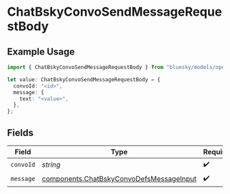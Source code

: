 # ChatBskyConvoSendMessageRequestBody

## Example Usage

```typescript
import { ChatBskyConvoSendMessageRequestBody } from "bluesky/models/operations";

let value: ChatBskyConvoSendMessageRequestBody = {
  convoId: "<id>",
  message: {
    text: "<value>",
  },
};
```

## Fields

| Field                                                                                                | Type                                                                                                 | Required                                                                                             | Description                                                                                          |
| ---------------------------------------------------------------------------------------------------- | ---------------------------------------------------------------------------------------------------- | ---------------------------------------------------------------------------------------------------- | ---------------------------------------------------------------------------------------------------- |
| `convoId`                                                                                            | *string*                                                                                             | :heavy_check_mark:                                                                                   | N/A                                                                                                  |
| `message`                                                                                            | [components.ChatBskyConvoDefsMessageInput](../../models/components/chatbskyconvodefsmessageinput.md) | :heavy_check_mark:                                                                                   | N/A                                                                                                  |